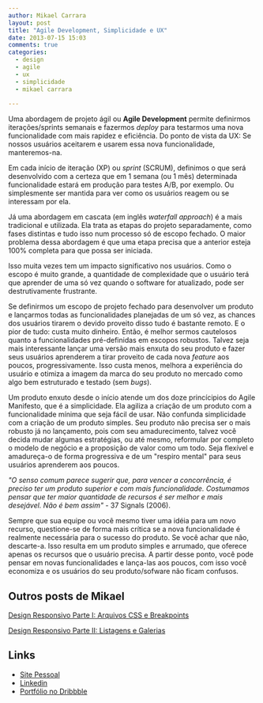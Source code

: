 ```yaml
---
author: Mikael Carrara
layout: post
title: "Agile Development, Simplicidade e UX"
date: 2013-07-15 15:03
comments: true
categories:
  - design
  - agile
  - ux
  - simplicidade
  - mikael carrara
  
---
```


Uma abordagem de projeto ágil ou **Agile Development** permite definirmos iterações/sprints semanais e fazermos *deploy* para testarmos uma nova funcionalidade com mais rapidez e eficiência. Do ponto de vista da UX: Se nossos usuários aceitarem e usarem essa nova funcionalidade, manteremos-na.

<!--more-->

Em cada início de iteração (XP) ou *sprint* (SCRUM), definimos o que será desenvolvido com a certeza que em 1 semana (ou 1 mês) determinada funcionalidade estará em produção para testes A/B, por exemplo. Ou simplesmente ser mantida para ver como os usuários reagem ou se interessam por ela.

Já uma abordagem em cascata (em inglês *waterfall approach*) é a mais tradicional e utilizada. Ela trata as etapas do projeto separadamente, como fases distintas e tudo isso num processo só de escopo fechado. O maior problema dessa abordagem é que uma etapa precisa que a anterior esteja 100% completa para que possa ser iniciada.

Isso muita vezes tem um impacto significativo nos usuários. Como o escopo é muito grande, a quantidade de complexidade que o usuário terá que aprender de uma só vez quando o software for atualizado, pode ser destrutivamente frustrante.

Se definirmos um escopo de projeto fechado para desenvolver um produto e lançarmos todas as funcionalidades planejadas de um só vez, as chances dos usuários tirarem o devido proveito disso tudo é bastante remoto. E o pior de tudo: custa muito dinheiro. Então, é melhor sermos cautelosos quanto a funcionalidades pré-definidas em escopos robustos. Talvez seja mais interessante lançar uma versão mais enxuta do seu produto e fazer seus usuários aprenderem a tirar proveito de cada nova *feature* aos poucos, progressivamente. Isso custa menos, melhora a experiência do usuário e otimiza a imagem da marca do seu produto no mercado como algo bem estruturado e testado (sem *bugs*).

Um produto enxuto desde o início atende um dos doze princícipios do Agile Manifesto, que é a simplicidade. Ela agiliza a criação de um produto com a funcionalidade mínima que seja fácil de usar. Não confunda simplicidade com a criação de um produto simples. Seu produto não precisa ser o mais robusto já no lançamento, pois com seu amadurecimento, talvez você decida mudar algumas estratégias, ou até mesmo, reformular por completo o modelo de negócio e a proposição de valor como um todo. Seja flexível e amadureça-o de forma progressiva e de um "respiro mental" para seus usuários aprenderem aos poucos.

*"O senso comum parece sugerir que, para vencer a concorrência, é preciso ter um produto superior e com mais funcionalidade. Costumamos pensar que ter maior quantidade de recursos é ser melhor e mais desejável. Não é bem assim"* - 37 Signals (2006).

Sempre que sua equipe ou você mesmo tiver uma idéia para um novo recurso, questione-se de forma mais crítica se a nova funcionalidade é realmente necessária para o sucesso do produto. Se você achar que não, descarte-a. Isso resulta em um produto simples e arrumado, que oferece apenas os recursos que o usuário precisa. A partir desse ponto, você pode pensar em novas funcionalidades e lança-las aos poucos, com isso você economiza e os usuários do seu produto/sofware não ficam confusos.

## Outros posts de Mikael

[Design Responsivo Parte I: Arquivos CSS e Breakpoints](http://helabs.com.br/blog/2013/02/27/design-responsivo-parte-i-arquivos-css-e-breakpoints)

[Design Responsivo Parte II: Listagens e Galerias](http://helabs.com.br/blog/2013/05/24/design-responsivo-parte-ii-listagens-e-galerias/)

## Links

- [Site Pessoal](http://www.mikaelcarrara.com)
- [Linkedin](br.linkedin.com/in/mikaelcarrara/)
- [Portfólio no Dribbble](http://dribbble.com/mikaelcarrara)

